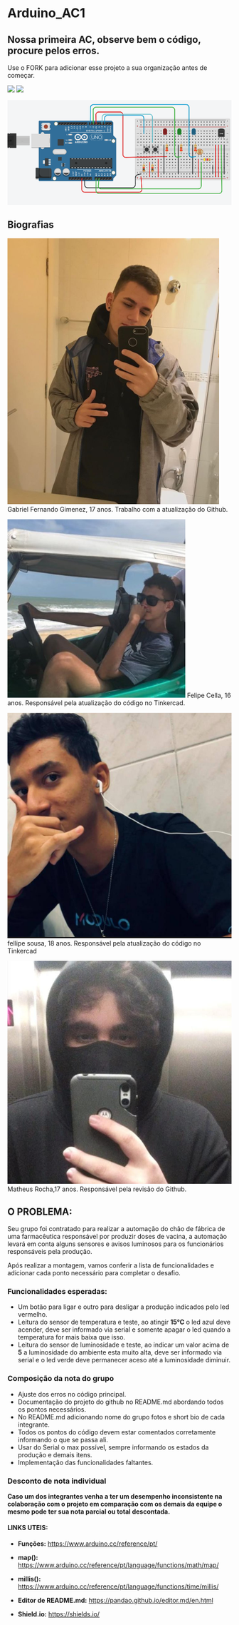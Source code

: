# Arduino_AC1
## Nossa primeira AC, observe bem o código, procure pelos erros.

Use o FORK para adicionar esse projeto a sua organização antes de começar.

![](https://img.shields.io/github/forks/Leoruiz197/Arduino_AC1)
![](https://img.shields.io/github/stars/Leoruiz197/Arduino_AC1)

![](https://github.com/FECHADOES-COM-CRISTO/Arduino_AC1/blob/main/foto%20do%20tikercad%20do%20trabalho.PNG)

## Biografias
![](https://github.com/FECHADOES-COM-CRISTO/Arduino_AC1/blob/main/ft%20git.PNG)
Gabriel Fernando Gimenez, 17 anos.
Trabalho com a atualização do Github.

![](https://github.com/FECHADOES-COM-CRISTO/Arduino_AC1/blob/main/ZhO4TC32_400x400.jpg)
Felipe Cella, 16 anos.
Responsável pela atualização do código no Tinkercad.

![](https://github.com/FECHADOES-COM-CRISTO/Arduino_AC1/blob/main/foto%20fellipe.jpg)
fellipe sousa, 18 anos.
Responsável pela atualização do código no Tinkercad

![](https://github.com/FECHADOES-COM-CRISTO/Arduino_AC1/blob/main/WhatsApp%20Image%202021-03-31%20at%2010.13.46.jpeg)
Matheus Rocha,17 anos.
Responsável pela revisão do Github.
## **O PROBLEMA:** 

Seu grupo foi contratado para realizar a automação do chão de fábrica de uma farmacêutica responsável por produzir doses de vacina, a automação levará em conta alguns sensores e avisos luminosos para os funcionários responsáveis pela produção.

Após realizar a montagem, vamos conferir a lista de funcionalidades e adicionar cada ponto necessário para completar o desafio.

### Funcionalidades esperadas:

- Um botão para ligar e outro para desligar a produção indicados pelo led vermelho.
- Leitura do sensor de temperatura e teste, ao atingir **15℃** o led azul deve acender, deve ser informado via serial e somente apagar o led quando a temperatura for mais baixa que isso.
- Leitura do sensor de luminosidade e teste, ao indicar um valor acima de **5** a luminosidade do ambiente esta muito alta, deve ser informado via serial e o led verde deve permanecer aceso até a luminosidade diminuir.

### Composição da nota do grupo
- Ajuste dos erros no código principal.
- Documentação do projeto do github no README.md abordando todos os pontos necessários.
- No README.md adicionando nome do grupo fotos e short bio de cada integrante.
- Todos os pontos do código devem estar comentados corretamente informando o que se passa ali.
- Usar do Serial o max possível, sempre informando os estados da produção e demais itens.
- Implementação das funcionalidades faltantes.

### Desconto de nota individual

**Caso um dos integrantes venha a ter um desempenho inconsistente na colaboração com o projeto em comparação com os demais da equipe o mesmo pode ter sua nota parcial ou total descontada.**

#### LINKS UTEIS:

- **Funções:** https://www.arduino.cc/reference/pt/
- **map():** https://www.arduino.cc/reference/pt/language/functions/math/map/
- **millis():** https://www.arduino.cc/reference/pt/language/functions/time/millis/

- **Editor de README.md:** https://pandao.github.io/editor.md/en.html
- **Shield.io:** https://shields.io/
